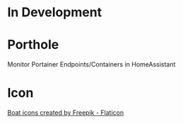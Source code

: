 # In Development

# Porthole
Monitor Portainer Endpoints/Containers in HomeAssistant

# Icon
<a href="https://www.flaticon.com/free-icons/boat" title="boat icons">Boat icons created by Freepik - Flaticon</a>
